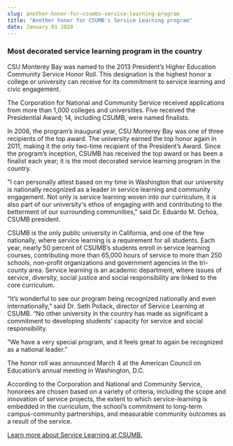 ```yaml
---
slug: another-honor-for-csumbs-service-learning-program
title: "Another honor for CSUMB's Service Learning program"
date: January 01 2020
---
```


<h3>Most decorated service learning program in the country</h3><p>CSU Monterey Bay was named to the 2013 President’s Higher Education Community Service Honor Roll. This designation is the highest honor a college or university can receive for its commitment to service learning and civic engagement.
</p><p> The Corporation for National and Community Service received applications from more than 1,000 colleges and universities. Five received the Presidential Award; 14, including CSUMB, were named finalists.
</p><p>In 2006, the program’s inaugural year, CSU Monterey Bay was one of three recipients of the top award. The university earned the top honor again in 2011, making it the only two-time recipient of the President’s Award. Since the program’s inception, CSUMB has received the top award or has been a finalist each year; it is the most decorated service learning program in the country.
</p><p>"I can personally attest based on my time in Washington that our university is nationally recognized as a leader in service learning and community engagement. Not only is service learning woven into our curriculum, it is also part of our university's ethos of engaging with and contributing to the betterment of our surrounding communities," said Dr. Eduardo M. Ochoa, CSUMB president.
</p><p>CSUMB is the only public university in California, and one of the few nationally, where service learning is a requirement for all students. Each year, nearly 50 percent of CSUMB’s students enroll in service learning courses, contributing more than 65,000 hours of service to more than 250 schools, non-profit organizations and government agencies in the tri-county area. Service learning is an academic department, where issues of service, diversity, social justice and social responsibility are linked to the core curriculum.
</p><p>“It’s wonderful to see our program being recognized nationally and even internationally,” said Dr. Seth Pollack, director of Service Learning at CSUMB. “No other university in the country has made as significant a commitment to developing students’ capacity for service and social responsibility.
</p><p>“We have a very special program, and it feels great to again be recognized as a national leader.”
</p><p>The honor roll was announced March 4 at the American Council on Education’s annual meeting in Washington, D.C.
</p><p>According to the Corporation and National and Community Service, honorees are chosen based on a variety of criteria, including the scope and innovation of service projects, the extent to which service-learning is embedded in the curriculum, the school’s commitment to long-term campus-community partnerships, and measurable community outcomes as a result of the service.
</p><p><a href="http://csumb.edu/service">Learn more about Service Learning at CSUMB.</a>
</p>
